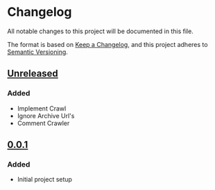# Changelog
All notable changes to this project will be documented in this file.

The format is based on [Keep a Changelog](https://keepachangelog.com/en/1.0.0/),
and this project adheres to [Semantic Versioning](https://semver.org/spec/v2.0.0.html).

## [Unreleased]
### Added
- Implement Crawl
- Ignore Archive Url's 
- Comment Crawler

## [0.0.1]
### Added
- Initial project setup

[Unreleased]: https://github.com/boscho87/blick-crawl/compare/0.0.1...main
[0.0.1]: https://github.com/boscho87/blick-crawl/releases/tag/0.0.1

